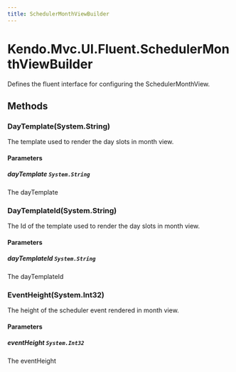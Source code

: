 ```yaml
---
title: SchedulerMonthViewBuilder
---
```


# Kendo.Mvc.UI.Fluent.SchedulerMonthViewBuilder
Defines the fluent interface for configuring the SchedulerMonthView.




## Methods


### DayTemplate(System.String)
The template used to render the day slots in month view.


#### Parameters

##### dayTemplate `System.String`
The dayTemplate





### DayTemplateId(System.String)
The Id of the template used to render the day slots in month view.


#### Parameters

##### dayTemplateId `System.String`
The dayTemplateId





### EventHeight(System.Int32)
The height of the scheduler event rendered in month view.


#### Parameters

##### eventHeight `System.Int32`
The eventHeight






